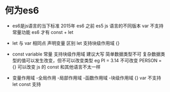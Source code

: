 # 何为es6

- es6是js语言的当下标准
  2015年 es6
  之前 es5
  js 语言的不同版本
  var 不支持常量功能
  es6 才有 const + let 

- let 与 var
  相同点 声明变量
  区别 let 支持块级作用域 {}

- const variable
  常量 支持块级作用域 建议大写
  简单数据类型不可 复杂数据类型的值可以发生改变，但不可以改变类型 
  eg PI = 3.14 不可改变 PERSON = {} 可以改变
  js 的 const 和其他语言不太一样

- 变量作用域
  -全局作用
  -局部作用域
   -函数作用域
   -块级作用域 {}
    var 不支持 
    let const 支持


